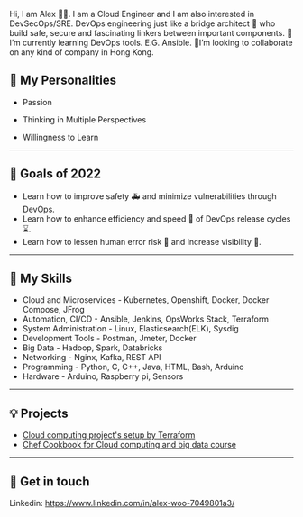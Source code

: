 
Hi, I am Alex :man_technologist:. I am a Cloud Engineer and I am also interested in DevSecOps/SRE. DevOps engineering just like a bridge architect :construction_worker: who build safe, secure and fascinating linkers between important components. 🌱 I’m currently learning DevOps tools. E.G. Ansible. 💞️I’m looking to collaborate on any kind of company in Hong Kong. 

## 👀 My Personalities

- Passion

- Thinking in Multiple Perspectives

- Willingness to Learn
---
## :dart: Goals of 2022

- Learn how to improve safety :ambulance: and minimize vulnerabilities through DevOps.
- Learn how to enhance efficiency and speed :rocket: of DevOps release cycles :hourglass:.
- Learn how to lessen human error risk :zombie: and increase visibility :telescope:.
---
## :dvd: My Skills
- Cloud and Microservices - Kubernetes, Openshift, Docker, Docker Compose, JFrog
- Automation, CI/CD - Ansible, Jenkins, OpsWorks Stack, Terraform
- System Administration - Linux, Elasticsearch(ELK), Sysdig
- Development Tools - Postman, Jmeter, Docker
- Big Data - Hadoop, Spark, Databricks
- Networking - Nginx, Kafka, REST API
- Programming - Python, C, C++, Java, HTML, Bash, Arduino
- Hardware - Arduino, Raspberry pi, Sensors
---
## 💡 Projects
- [Cloud computing project's setup by Terraform](https://github.com/alexshinningsun/cloud-computing-project)
- [Chef Cookbook for Cloud computing and big data course](https://github.com/alexshinningsun/bigdata_course_cookbook)
---
## 🔗 Get in touch
  Linkedin: https://www.linkedin.com/in/alex-woo-7049801a3/
<!---
alexshinningsun/alexshinningsun is a ✨ special ✨ repository because its `README.md` (this file) appears on your GitHub profile.
You can click the Preview link to take a look at your changes.
--->
